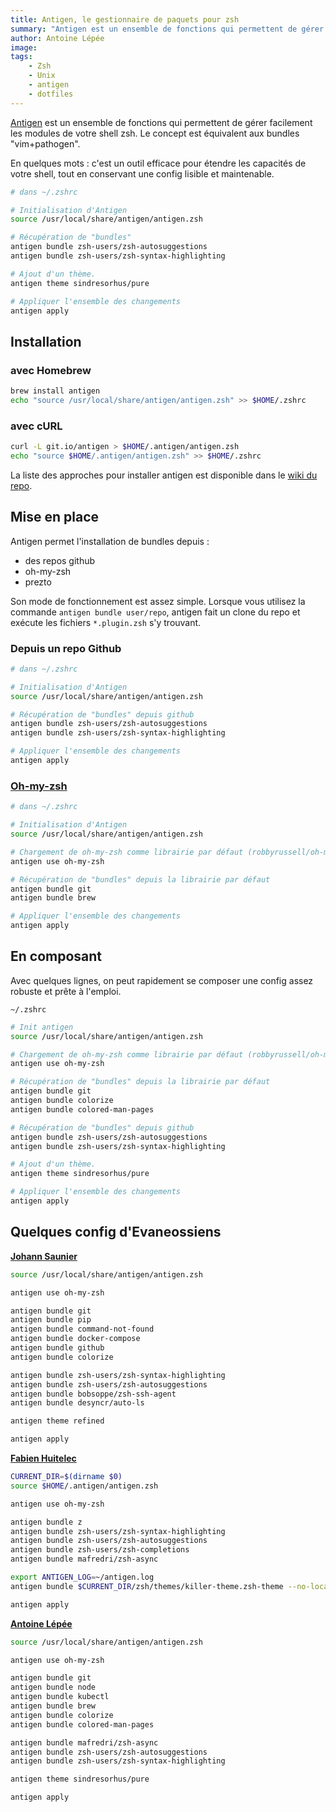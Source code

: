 ```yaml
---
title: Antigen, le gestionnaire de paquets pour zsh
summary: "Antigen est un ensemble de fonctions qui permettent de gérer facilement les modules de votre shell zsh. Le concept est pratiquement le même que les bundles vim+pathogen."
author: Antoine Lépée
image:
tags:
    - Zsh
    - Unix
    - antigen
    - dotfiles
---
```


[Antigen](http://github.com/zsh-users/antigen) est un ensemble de fonctions qui permettent de gérer facilement les modules de votre shell zsh. Le concept est équivalent aux bundles "vim+pathogen".

En quelques mots : c'est un outil efficace pour étendre les capacités de votre shell, tout en conservant une config lisible et maintenable.

```zsh
# dans ~/.zshrc

# Initialisation d'Antigen
source /usr/local/share/antigen/antigen.zsh

# Récupération de "bundles"
antigen bundle zsh-users/zsh-autosuggestions
antigen bundle zsh-users/zsh-syntax-highlighting

# Ajout d'un thème.
antigen theme sindresorhus/pure

# Appliquer l'ensemble des changements
antigen apply
```


## Installation

### avec Homebrew
```zsh
brew install antigen
echo "source /usr/local/share/antigen/antigen.zsh" >> $HOME/.zshrc
```

### avec cURL
```zsh
curl -L git.io/antigen > $HOME/.antigen/antigen.zsh
echo "source $HOME/.antigen/antigen.zsh" >> $HOME/.zshrc
```

La liste des approches pour installer antigen est disponible dans le [wiki du repo](https://github.com/zsh-users/antigen/wiki/Installation).

## Mise en place

Antigen permet l'installation de bundles depuis :
- des repos github
- oh-my-zsh
- prezto

Son mode de fonctionnement est assez simple. Lorsque vous utilisez la commande `antigen bundle user/repo`, antigen fait un clone du repo et exécute les fichiers `*.plugin.zsh` s'y trouvant.

### Depuis un repo Github

```zsh
# dans ~/.zshrc

# Initialisation d'Antigen
source /usr/local/share/antigen/antigen.zsh

# Récupération de "bundles" depuis github
antigen bundle zsh-users/zsh-autosuggestions
antigen bundle zsh-users/zsh-syntax-highlighting

# Appliquer l'ensemble des changements
antigen apply
```


### [Oh-my-zsh](https://github.com/robbyrussell/oh-my-zsh/tree/master/plugins)


```zsh
# dans ~/.zshrc

# Initialisation d'Antigen
source /usr/local/share/antigen/antigen.zsh

# Chargement de oh-my-zsh comme librairie par défaut (robbyrussell/oh-my-zsh).
antigen use oh-my-zsh

# Récupération de "bundles" depuis la librairie par défaut
antigen bundle git
antigen bundle brew

# Appliquer l'ensemble des changements
antigen apply
```

## En composant

Avec quelques lignes, on peut rapidement se composer une config assez robuste et prête à l'emploi.

`~/.zshrc`
```zsh
# Init antigen
source /usr/local/share/antigen/antigen.zsh

# Chargement de oh-my-zsh comme librairie par défaut (robbyrussell/oh-my-zsh).
antigen use oh-my-zsh

# Récupération de "bundles" depuis la librairie par défaut
antigen bundle git
antigen bundle colorize
antigen bundle colored-man-pages

# Récupération de "bundles" depuis github
antigen bundle zsh-users/zsh-autosuggestions
antigen bundle zsh-users/zsh-syntax-highlighting

# Ajout d'un thème.
antigen theme sindresorhus/pure

# Appliquer l'ensemble des changements
antigen apply
```

## Quelques config d'Evaneossiens


**[Johann Saunier](https://github.com/ProPheT777)**
```zsh
source /usr/local/share/antigen/antigen.zsh

antigen use oh-my-zsh

antigen bundle git
antigen bundle pip
antigen bundle command-not-found
antigen bundle docker-compose
antigen bundle github
antigen bundle colorize

antigen bundle zsh-users/zsh-syntax-highlighting
antigen bundle zsh-users/zsh-autosuggestions
antigen bundle bobsoppe/zsh-ssh-agent
antigen bundle desyncr/auto-ls

antigen theme refined

antigen apply
```

**[Fabien Huitelec](https://github.com/fhuitelec)**
```zsh
CURRENT_DIR=$(dirname $0)
source $HOME/.antigen/antigen.zsh

antigen use oh-my-zsh

antigen bundle z
antigen bundle zsh-users/zsh-syntax-highlighting
antigen bundle zsh-users/zsh-autosuggestions
antigen bundle zsh-users/zsh-completions
antigen bundle mafredri/zsh-async

export ANTIGEN_LOG=~/antigen.log
antigen bundle $CURRENT_DIR/zsh/themes/killer-theme.zsh-theme --no-local-clone

antigen apply
```

**[Antoine Lépée](https://github.com/alepee)**
```zsh
source /usr/local/share/antigen/antigen.zsh

antigen use oh-my-zsh

antigen bundle git
antigen bundle node
antigen bundle kubectl
antigen bundle brew
antigen bundle colorize
antigen bundle colored-man-pages

antigen bundle mafredri/zsh-async
antigen bundle zsh-users/zsh-autosuggestions
antigen bundle zsh-users/zsh-syntax-highlighting

antigen theme sindresorhus/pure

antigen apply
```
